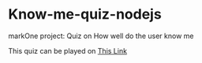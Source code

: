 # Know-me-quiz-nodejs
markOne project: Quiz on How well do the user know me


This quiz can be played on
<a href="https://replit.com/@TheLazarus/OldfashionedSwiftProlog?embed=1&output=1#index.js" target="_blank">This Link</a>

